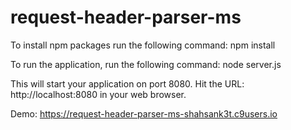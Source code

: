# request-header-parser-ms

To install npm packages run the following command:
	npm install

To run the application, run the following command:
	node server.js

This will start your application on port 8080.
Hit the URL: http://localhost:8080 in your web browser.

Demo: <a href="https://request-header-parser-ms-shahsank3t.c9users.io">https://request-header-parser-ms-shahsank3t.c9users.io</a>